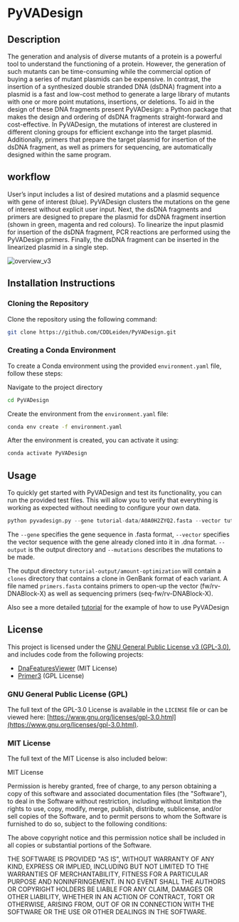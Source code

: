 # PyVADesign

## Description

The generation and analysis of diverse mutants of a protein is a powerful tool to understand the functioning of a protein. However, the generation of such mutants can be time-consuming while the commercial option of buying a series of mutant plasmids can be expensive. In contrast, the insertion of a synthesized double stranded DNA (dsDNA) fragment into a plasmid is a fast and low-cost method to generate a large library of mutants with one or more point mutations, insertions, or deletions. To aid in the design of these DNA fragments present PyVADesign: a Python package that makes the design and ordering of dsDNA fragments straight-forward and cost-effective. In PyVADesign, the mutations of interest are clustered in different cloning groups for efficient exchange into the target plasmid. Additionally, primers that prepare the target plasmid for insertion of the dsDNA fragment, as well as primers for sequencing, are automatically designed within the same program.

## workflow

User’s input includes a list of desired mutations and a plasmid sequence with gene of interest (blue). PyVADesign clusters the mutations on the gene of interest without explicit user input. Next, the dsDNA fragments and primers are designed to prepare the plasmid for dsDNA fragment insertion (shown in green, magenta and red colours). To linearize the input plasmid for insertion of the dsDNA fragment, PCR reactions are performed using the PyVADesign primers. Finally, the dsDNA fragment can be inserted in the linearized plasmid in a single step.

![overview_v3](https://github.com/user-attachments/assets/77969f38-d03a-4f5e-886c-56776c49b8c9)

## Installation Instructions

### Cloning the Repository

Clone the repository using the following command:

```bash
git clone https://github.com/CDDLeiden/PyVADesign.git
```

### Creating a Conda Environment

To create a Conda environment using the provided ```environment.yaml``` file, follow these steps:

Navigate to the project directory

```bash
cd PyVADesign
```

Create the environment from the ```environment.yaml``` file:

```bash
conda env create -f environment.yaml
```

After the environment is created, you can activate it using:

```bash
conda activate PyVADesign
```

## Usage

To quickly get started with PyVADesign and test its functionality, you can run the provided test files. This will allow you to verify that everything is working as expected without needing to configure your own data.

```python
python pyvadesign.py --gene tutorial-data/A0A0H2ZYQ2.fasta --vector tutorial-data/pACE_mmpL3-Mav.dna --mutations tutorial-data/mutations.txt --output tutorial-output/amount-optimization
```

The ```--gene``` specifies the gene sequence in .fasta format, ```--vector``` specifies the vector sequence with the gene already cloned into it in .dna format. ```--output``` is the output directory and ```--mutations``` describes the mutations to be made.

The output directory ```tutorial-output/amount-optimization``` will contain a ```clones``` directory that contains a clone in GenBank format of each variant. A file named ```primers.fasta``` contains primers to open-up the vector (fw/rv-DNABlock-X) as well as sequencing primers (seq-fw/rv-DNABlock-X).

Also see a more detailed [tutorial]() for the example of how to use PyVADesign

## License

This project is licensed under the [GNU General Public License v3 (GPL-3.0)](LICENSE), and includes code from the following projects:

- [DnaFeaturesViewer](https://edinburgh-genome-foundry.github.io/DnaFeaturesViewer/) (MIT License)
- [Primer3](https://github.com/primer3-org/primer3) (GPL License)

### GNU General Public License (GPL)
The full text of the GPL-3.0 License is available in the `LICENSE` file or can be viewed here: [https://www.gnu.org/licenses/gpl-3.0.html](https://www.gnu.org/licenses/gpl-3.0.html).

### MIT License
The full text of the MIT License is also included below:

MIT License

Permission is hereby granted, free of charge, to any person obtaining a copy
of this software and associated documentation files (the "Software"), to deal
in the Software without restriction, including without limitation the rights
to use, copy, modify, merge, publish, distribute, sublicense, and/or sell
copies of the Software, and to permit persons to whom the Software is
furnished to do so, subject to the following conditions:

The above copyright notice and this permission notice shall be included in all
copies or substantial portions of the Software.

THE SOFTWARE IS PROVIDED "AS IS", WITHOUT WARRANTY OF ANY KIND, EXPRESS OR
IMPLIED, INCLUDING BUT NOT LIMITED TO THE WARRANTIES OF MERCHANTABILITY,
FITNESS FOR A PARTICULAR PURPOSE AND NONINFRINGEMENT. IN NO EVENT SHALL THE
AUTHORS OR COPYRIGHT HOLDERS BE LIABLE FOR ANY CLAIM, DAMAGES OR OTHER
LIABILITY, WHETHER IN AN ACTION OF CONTRACT, TORT OR OTHERWISE, ARISING FROM,
OUT OF OR IN CONNECTION WITH THE SOFTWARE OR THE USE OR OTHER DEALINGS IN THE
SOFTWARE.




